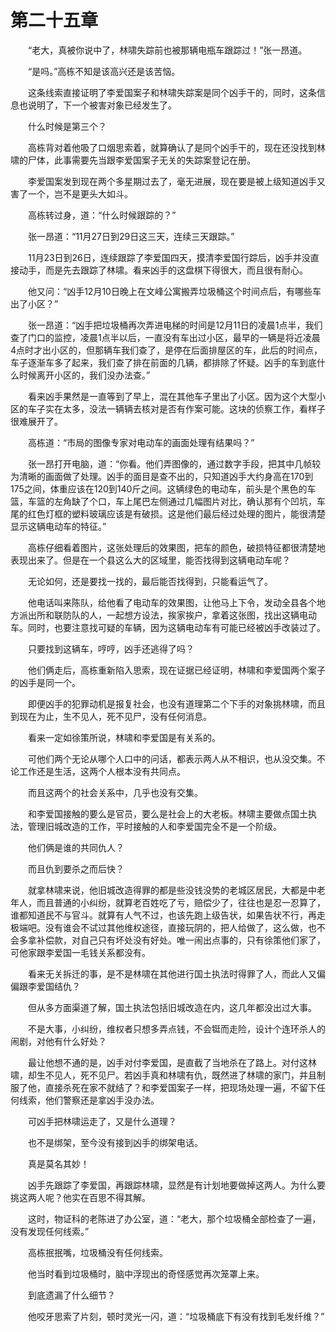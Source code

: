 #	第二十五章

　　“老大，真被你说中了，林啸失踪前也被那辆电瓶车跟踪过！”张一昂道。

　　“是吗。”高栋不知是该高兴还是该苦恼。

　　这条线索直接证明了李爱国案子和林啸失踪案是同个凶手干的，同时，这条信息也说明了，下一个被害对象已经发生了。

　　什么时候是第三个？

　　高栋背对着他吸了口烟思索着，就算确认了是同个凶手干的，现在还没找到林啸的尸体，此事需要先当跟李爱国案子无关的失踪案登记在册。

　　李爱国案发到现在两个多星期过去了，毫无进展，现在要是被上级知道凶手又害了一个，岂不是更头大如斗。

　　高栋转过身，道：“什么时候跟踪的？”

　　张一昂道：“11月27日到29日这三天，连续三天跟踪。”

　　11月23日到26日，连续跟踪了李爱国四天，摸清李爱国行踪后，凶手并没直接动手，而是先去跟踪了林啸。看来凶手的这盘棋下得很大，而且很有耐心。

　　他又问：“凶手12月10日晚上在文峰公寓搬弄垃圾桶这个时间点后，有哪些车出了小区？”

　　张一昂道：“凶手把垃圾桶再次弄进电梯的时间是12月11日的凌晨1点半，我们查了门口的监控，凌晨1点半以后，一直没有车出过小区，最早的一辆是将近凌晨4点时才出小区的，但那辆车我们查了，是停在后面排屋区的车，此后的时间点，车子逐渐车多了起来，我们查了排在前面的几辆，都排除了怀疑。凶手的车到底什么时候离开小区的，我们没办法查。”

　　看来凶手果然是一直等到了早上，混在其他车子里出了小区。因为这个大型小区的车子实在太多，没法一辆辆去核对是否有作案可能。这块的侦察工作，看样子很难展开了。

　　高栋道：“市局的图像专家对电动车的画面处理有结果吗？”

　　张一昂打开电脑，道：“你看。他们弄图像的，通过数字手段，把其中几帧较为清晰的画面做了处理。凶手的面目是查不出的，只知道凶手大约身高在170到175之间，体重应该在120到140斤之间。这辆绿色的电动车，前头是个黑色的车篮，车篮的左角缺了个口，车上尾巴左侧通过几幅图片对比，确认那有个凹坑，车尾的红色灯框的塑料玻璃应该是有破损。这是他们最后经过处理的图片，能很清楚显示这辆电动车的特征。”

　　高栋仔细看着图片，这张处理后的效果图，把车的颜色，破损特征都很清楚地表现出来了。但是在一个县这么大的区域里，能否找得到这辆电动车呢？

　　无论如何，还是要找一找的，最后能否找得到，只能看运气了。

　　他电话叫来陈队，给他看了电动车的效果图，让他马上下令，发动全县各个地方派出所和联防队的人，一起想方设法，挨家挨户，拿着这张图，找出这辆电动车。同时，也要注意找可疑的车辆，因为这辆电动车有可能已经被凶手改装过了。

　　只要找到这辆车，哼哼，凶手还逃得了吗？

　　他们俩走后，高栋重新陷入思索，现在证据已经证明，林啸和李爱国两个案子的凶手是同一个。

　　即便凶手的犯罪动机是报复社会，也没有道理第二个下手的对象挑林啸，而且到现在为止，生不见人，死不见尸，没有任何消息。

　　看来一定如徐策所说，林啸和李爱国是有关系的。

　　可他们两个无论从哪个人口中的问话，都表示两人从不相识，也从没交集。不论工作还是生活，这两个人根本没有共同点。

　　而且这两个的社会关系中，几乎也没有交集。

　　和李爱国接触的要么是官员，要么是社会上的大老板。林啸主要做点国土执法，管理旧城改造的工作，平时接触的人和李爱国完全不是一个阶级。

　　他们俩是谁的共同仇人？

　　而且仇到要杀之而后快？

　　就拿林啸来说，他旧城改造得罪的都是些没钱没势的老城区居民，大都是中老年人，而且普通的小纠纷，就算老百姓吃了亏，赔偿少了，往往也是忍一忍算了，谁都知道民不与官斗。就算有人气不过，也该先跑上级告状，如果告状不行，再走极端吧。没有谁会不试过其他维权途径，直接玩阴的，把人给做了，这么做，也不会多拿补偿款，对自己只有坏处没有好处。唯一闹出点事的，只有徐策他们家了，可他家跟李爱国一毛钱关系都没有。

　　看来无关拆迁的事，是不是林啸在其他进行国土执法时得罪了人，而此人又偏偏跟李爱国结仇？

　　但从多方面渠道了解，国土执法包括旧城改造在内，这几年都没出过大事。

　　不是大事，小纠纷，维权者只想多弄点钱，不会铤而走险，设计个连环杀人的闹剧，对他有什么好处？

　　最让他想不通的是，凶手对付李爱国，是直截了当地杀在了路上。对付这林啸，却生不见人，死不见尸。若凶手真和林啸有仇，既然进了林啸的家门，并且制服了他，直接杀死在家不就结了？和李爱国案子一样，把现场处理一遍，不留下任何线索，他们警察还是拿凶手没办法。

　　可凶手把林啸运走了，又是什么道理？

　　也不是绑架，至今没有接到凶手的绑架电话。

　　真是莫名其妙！

　　凶手先跟踪了李爱国，再跟踪林啸，显然是有计划地要做掉这两人。为什么要挑这两人呢？他实在百思不得其解。

　　这时，物证科的老陈进了办公室，道：“老大，那个垃圾桶全部检查了一遍，没有发现任何线索。”

　　高栋抿抿嘴，垃圾桶没有任何线索。

　　他当时看到垃圾桶时，脑中浮现出的奇怪感觉再次笼罩上来。

　　到底遗漏了什么细节？

　　他咬牙思索了片刻，顿时灵光一闪，道：“垃圾桶底下有没有找到毛发纤维？”

